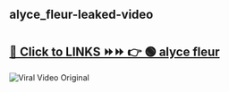 
 ## alyce_fleur-leaked-video 

# <h2><a href="https://clipsfans.com/alyce_fleur&ref=git">🔗 Click to LINKS ⏩⏩ 👉 🟢 alyce fleur </a></h2>

<a href="https://clipsfans.com/alyce_fleur&ref=git" rel="nofollow" data-target="animated-image.originalLink"><img src="https://i.ibb.co.com/xMMVF88/686577567.gif" alt="Viral Video Original" style="max-width: 100%; display: inline-block;" data-target="animated-image.originalImage"></a>
